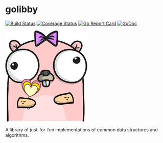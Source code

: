 # golibby

[![Build Status](https://travis-ci.org/danrl/golibby.svg?branch=master)](https://travis-ci.org/danrl/golibby)
[![Coverage Status](https://coveralls.io/repos/github/danrl/golibby/badge.svg?branch=master)](https://coveralls.io/github/danrl/golibby?branch=master)
[![Go Report Card](https://goreportcard.com/badge/github.com/danrl/golib)](https://goreportcard.com/report/github.com/danrl/golib)
[![GoDoc](https://godoc.org/github.com/danrl/golib?status.svg)](https://godoc.org/github.com/danrl/golib)

![Libby](_/libby.png)

A library of just-for-fun implementations of common data structures and
algorithms.

